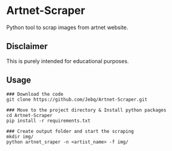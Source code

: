 # Artnet-Scraper
Python tool to scrap images from artnet website.

## Disclaimer

This is purely intended for educational purposes.

## Usage

```
### Download the code
git clone https://github.com/Jebq/Artnet-Scraper.git

### Move to the project directory & Install python packages
cd Artnet-Scraper
pip install -r requirements.txt

### Create output folder and start the scraping
mkdir img/
python artnet_sraper -n <artist_name> -f img/
```